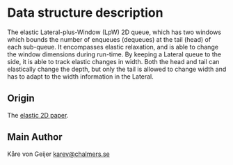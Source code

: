 # Data structure description

The elastic Lateral-plus-Window (LpW) 2D queue, which has two windows which bounds the number of enqueues (dequeues) at the tail (head) of each sub-queue. It encompasses elastic relaxation, and is able to change the window dimensions during run-time. By keeping a Lateral queue to the side, it is able to track elastic changes in width. Both the head and tail can elastically change the depth, but only the tail is allowed to change width and has to adapt to the width information in the Lateral.

## Origin

The [elastic 2D paper](https://arxiv.org/abs/2403.13644).

## Main Author

Kåre von Geijer <karev@chalmers.se>